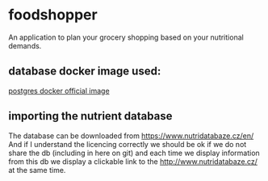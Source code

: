 # foodshopper
An application to plan your grocery shopping based on your nutritional demands.

## database docker image used:
[postgres docker official image](https://hub.docker.com/_/postgres)

## importing the nutrient database
The database can be downloaded from https://www.nutridatabaze.cz/en/
And if I understand the licencing correctly
we should be ok if we do not share the db 
(including in here on git) and each time we display 
information from this db we display a clickable link
to the http://www.nutridatabaze.cz/ at the same time.
